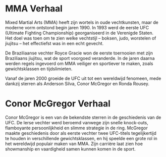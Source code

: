 # MMA Verhaal

Mixed Martial Arts (MMA) heeft zijn wortels in oude vechtkunsten, maar de moderne vorm ontstond begin jaren 1990. In 1993 werd de eerste UFC (Ultimate Fighting Championship) georganiseerd in de Verenigde Staten. Het doel was toen om te zien welke vechtstijl – boksen, judo, worstelen of jiujitsu – het effectiefst was in een echt gevecht.

De Braziliaanse vechter Royce Gracie won de eerste toernooien met zijn Braziliaans jiujitsu, wat de sport voorgoed veranderde. In de jaren daarna werden regels ingevoerd om MMA veiliger en sportiever te maken, zoals gewichtsklassen en tijdslimieten.

Vanaf de jaren 2000 groeide de UFC uit tot een wereldwijd fenomeen, mede dankzij sterren als Anderson Silva, Conor McGregor en Ronda Rousey.




# Conor McGregor Verhaal

Conor McGregor is een van de bekendste sterren in de geschiedenis van de UFC. De Ierse vechter werd beroemd vanwege zijn snelle knock-outs, flamboyante persoonlijkheid en slimme strategie in de ring. McGregor maakte geschiedenis door als eerste vechter twee UFC-titels tegelijkertijd te houden in verschillende gewichtsklassen, en hij speelde een grote rol in het wereldwijd populair maken van MMA. Zijn carrière laat zien hoe showmanship en vaardigheid samen kunnen komen in de sport.
